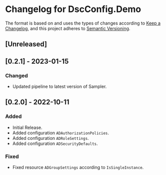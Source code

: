 # Changelog for DscConfig.Demo

The format is based on and uses the types of changes according to [Keep a Changelog](https://keepachangelog.com/en/1.0.0/),
and this project adheres to [Semantic Versioning](https://semver.org/spec/v2.0.0.html).

## [Unreleased]

## [0.2.1] - 2023-01-15

### Changed

- Updated pipeline to latest version of Sampler.

## [0.2.0] - 2022-10-11

### Added

- Initial Release.
- Added configuration `ADAuthorizationPolicies`.
- Added configuration `ADRoleSettings`.
- Added configuration `ADSecurityDefaults`.

### Fixed

- Fixed resource `ADGroupSettings` according to `IsSingleInstance`.
